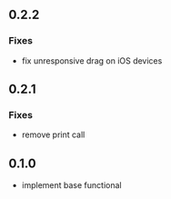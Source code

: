 ## 0.2.2

### Fixes 

- fix unresponsive drag on iOS devices

## 0.2.1

### Fixes 

* remove print call


## 0.1.0

* implement base functional
